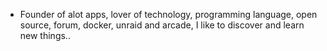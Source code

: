- Founder of alot apps, lover of technology, programming language, open source, forum, docker, unraid and arcade, I like to discover and learn new things..
  <br>


















































































